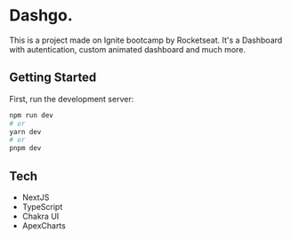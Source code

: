 # Dashgo.
This is a project made on Ignite bootcamp by Rocketseat. It's a Dashboard with autentication, custom animated dashboard and much more. 

## Getting Started

First, run the development server:

```bash
npm run dev
# or
yarn dev
# or
pnpm dev
```

## Tech
- NextJS
- TypeScript
- Chakra UI
- ApexCharts